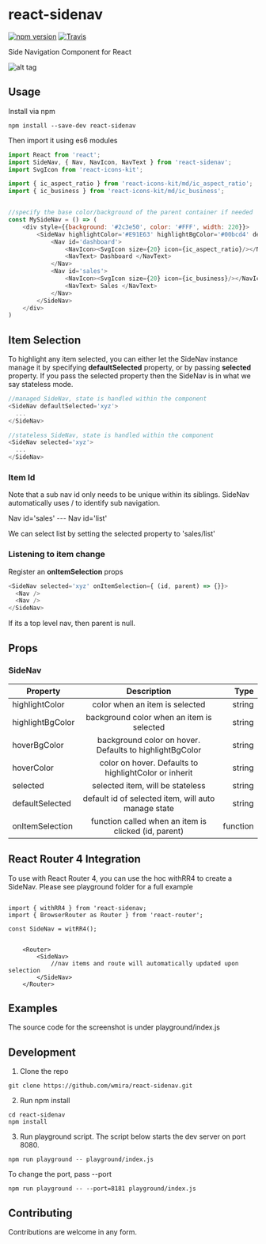 # react-sidenav

[![npm version](https://badge.fury.io/js/react-sidenav.svg)](https://badge.fury.io/js/react-sidenav)
[![Travis](https://travis-ci.org/wmira/react-sidenav.svg?branch=master&style=flat-square)](https://travis-ci.org/wmira/react-sidenav.svg?branch=master)

Side Navigation Component for React

![alt tag](https://raw.githubusercontent.com/wmira/react-sidenav/master/sidenav.png) 


## Usage

Install via npm

```shell
npm install --save-dev react-sidenav
```

Then import it using es6 modules

```javascript
import React from 'react';
import SideNav, { Nav, NavIcon, NavText } from 'react-sidenav';
import SvgIcon from 'react-icons-kit';

import { ic_aspect_ratio } from 'react-icons-kit/md/ic_aspect_ratio';
import { ic_business } from 'react-icons-kit/md/ic_business';


//specify the base color/background of the parent container if needed
const MySideNav = () => (
    <div style={{background: '#2c3e50', color: '#FFF', width: 220}}> 
        <SideNav highlightColor='#E91E63' highlightBgColor='#00bcd4' defaultSelected='sales'>       
            <Nav id='dashboard'>
                <NavIcon><SvgIcon size={20} icon={ic_aspect_ratio}/></NavIcon>    
                <NavText> Dashboard </NavText>
            </Nav>
            <Nav id='sales'>
                <NavIcon><SvgIcon size={20} icon={ic_business}/></NavIcon>
                <NavText> Sales </NavText>
            </Nav>
        </SideNav>
    </div>
)

```

## Item Selection

To highlight any item selected, you can either let the SideNav instance manage it by specifying **defaultSelected** property,
or by passing **selected** property. If you pass the selected property then the SideNav is in what we say stateless mode.


```javascript
//managed SideNav, state is handled within the component
<SideNav defaultSelected='xyz'>
  ...
</SideNav>
```

```javascript
//stateless SideNav, state is handled within the component
<SideNav selected='xyz'>
  ...
</SideNav>
```

### Item Id

Note that a sub nav id only needs to be unique within its siblings. SideNav automatically uses / to identify sub navigation.

Nav id='sales'
  --- Nav id='list'

We can select list by setting the selected property to 'sales/list'


### Listening to item change

Register an **onItemSelection** props

```javascript
<SideNav selected='xyz' onItemSelection={ (id, parent) => {}}>
  <Nav />
  <Nav />
</SideNav>
```

If its a top level nav, then parent is null.

## Props

### SideNav

| Property        | Description           | Type  |
| ------------- |:-------------:| -----:|
| highlightColor      | color when an item is selected | string |
| highlightBgColor      | background color when an item is selected   |   string |
| hoverBgColor | background color on hover. Defaults to highlightBgColor     |    string |
| hoverColor  | color on hover. Defaults to highlightColor or inherit | string |
| selected  | selected item, will be stateless | string |
| defaultSelected  | default id of selected item, will auto manage state | string |
| onItemSelection  | function called when an item is clicked (id, parent) | function |


## React Router 4 Integration

To use with React Router 4, you can use the hoc withRR4 to create a SideNav. Please see playground folder for a full example

```

import { withRR4 } from 'react-sidenav;
import { BrowserRouter as Router } from 'react-router';

const SideNav = witRR4();


    <Router>
        <SideNav>
            //nav items and route will automatically updated upon selection
        </SideNav>
    </Router>
```


## Examples

The source code for the screenshot is under playground/index.js


## Development

1. Clone the repo
```shell
git clone https://github.com/wmira/react-sidenav.git
```

2. Run npm install
```shell
cd react-sidenav
npm install
```
3. Run playground script. The script below starts the dev server on port 8080.
```shell
npm run playground -- playground/index.js
```
To change the port, pass --port
```shell
npm run playground -- --port=8181 playground/index.js
```

## Contributing

Contributions are welcome in any form.